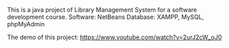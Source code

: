  This is a java project of Library Management System for a software development course.
 Software: NetBeans
 Database: XAMPP, MySQL, phpMyAdmin
 
 The demo of this project: 
 https://www.youtube.com/watch?v=2urJ2cW_oJ0
